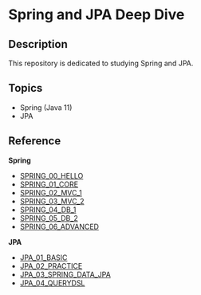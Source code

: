 # Spring and JPA Deep Dive

## Description

This repository is dedicated to studying Spring and JPA.

## Topics

- Spring (Java 11)
- JPA

## Reference

**Spring**

- [SPRING_00_HELLO](https://www.inflearn.com/course/%EC%8A%A4%ED%94%84%EB%A7%81-%EC%9E%85%EB%AC%B8-%EC%8A%A4%ED%94%84%EB%A7%81%EB%B6%80%ED%8A%B8)
- [SPRING_01_CORE](https://www.inflearn.com/course/%EC%8A%A4%ED%94%84%EB%A7%81-%ED%95%B5%EC%8B%AC-%EC%9B%90%EB%A6%AC-%EA%B8%B0%EB%B3%B8%ED%8E%B8)
- [SPRING_02_MVC_1](https://www.inflearn.com/course/%EC%8A%A4%ED%94%84%EB%A7%81-mvc-1)
- [SPRING_03_MVC_2](https://www.inflearn.com/course/%EC%8A%A4%ED%94%84%EB%A7%81-mvc-2)
- [SPRING_04_DB_1](https://www.inflearn.com/course/%EC%8A%A4%ED%94%84%EB%A7%81-db-1)
- [SPRING_05_DB_2](https://www.inflearn.com/course/%EC%8A%A4%ED%94%84%EB%A7%81-db-2)
- [SPRING_06_ADVANCED](https://www.inflearn.com/course/%EC%8A%A4%ED%94%84%EB%A7%81-%ED%95%B5%EC%8B%AC-%EC%9B%90%EB%A6%AC-%EA%B3%A0%EA%B8%89%ED%8E%B8)

**JPA**

- [JPA_01_BASIC](https://www.inflearn.com/course/ORM-JPA-Basic)
- [JPA_02_PRACTICE](https://www.inflearn.com/course/%EC%8A%A4%ED%94%84%EB%A7%81%EB%B6%80%ED%8A%B8-JPA-%ED%99%9C%EC%9A%A9-1)
- [JPA_03_SPRING_DATA_JPA](https://www.inflearn.com/course/%EC%8A%A4%ED%94%84%EB%A7%81-%EB%8D%B0%EC%9D%B4%ED%84%B0-JPA-%EC%8B%A4%EC%A0%84)
- [JPA_04_QUERYDSL](https://www.inflearn.com/course/Querydsl-%EC%8B%A4%EC%A0%84)
